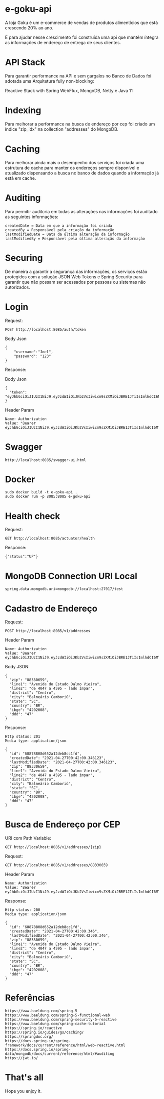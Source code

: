 # e-goku-api

A loja Goku é um e-commerce de vendas de produtos alimentícios que está crescendo 20% ao ano.

E para ajudar nesse crescimento foi construída uma api que mantêm íntegra as informações de endereço de entrega de seus clientes.

# API Stack

Para garantir performance na API e sem gargalos no Banco de Dados foi adotada uma Arquitetura fully non-blocking:

Reactive Stack with Spring WebFlux, MongoDB, Netty e Java 11

# Indexing

Para melhorar a performance na busca de endereço por cep foi criado um índice "zip_idx" na collection "addresses" do MongoDB.

# Caching

Para melhorar ainda mais o desempenho dos serviços foi criada uma estrutura de cache para manter os endereços sempre disponível e atualizado
dispensando a busca no banco de dados quando a informação já está em cache.

# Auditing

Para permitir auditoria em todas as alterações nas informações foi auditado as seguintes informações:
```
createdDate = Data em que a informação foi criada
createdBy = Responsável pela criação da informação
lastModifiedDate = Data da última alteração da informação
lastModifiedBy = Responsável pela última alteração da informação
```

# Securing

De maneira a garantir a segurança das informações, os serviços estão protegidos com a solução JSON Web Tokens e Spring Security 
para garantir que não possam ser acessados por pessoas ou sistemas não autorizados.

# Login

Request:
```
POST http://localhost:8085/auth/token
```

Body Json
```
{
    "username":"Joel",
    "password": "123"
}
```

Response:

Body Json
```
{
  "token": "eyJhbGciOiJIUzI1NiJ9.eyJzdWIiOiJKb2VsIiwicm9sZXMiOiJBRE1JTiIsImlhdCI6MTYxOTYyNzA2OSwiZXhwIjoxNjE5NjMwNjY5fQ.vsonUTl7HQ4w2Cjwye1uYCd0id5XDke3JwDJG_ThY_w"
}
```

Header Param
```
Name: Authorization
Value: "Bearer eyJhbGciOiJIUzI1NiJ9.eyJzdWIiOiJKb2VsIiwicm9sZXMiOiJBRE1JTiIsImlhdCI6MTYxOTYyNzA2OSwiZXhwIjoxNjE5NjMwNjY5fQ.vsonUTl7HQ4w2Cjwye1uYCd0id5XDke3JwDJG_ThY_w"
```

# Swagger

```
http://localhost:8085/swagger-ui.html
```

# Docker

```
sudo docker build -t e-goku-api .
sudo docker run -p 8085:8085 e-goku-api
```

# Health check

Request:

```
GET http://localhost:8085/actuator/health
```

Response:

```
{"status":"UP"}
```

# MongoDB Connection URI Local

```
spring.data.mongodb.uri=mongodb://localhost:27017/test
```

# Cadastro de Endereço

Request:

```
POST http://localhost:8085/v1/addresses
```

Header Param
```
Name: Authorization
Value: "Bearer eyJhbGciOiJIUzI1NiJ9.eyJzdWIiOiJKb2VsIiwicm9sZXMiOiJBRE1JTiIsImlhdCI6MTYxOTYyNzA2OSwiZXhwIjoxNjE5NjMwNjY5fQ.vsonUTl7HQ4w2Cjwye1uYCd0id5XDke3JwDJG_ThY_w"
```

Body JSON

```
{
  "zip": "88330659",
  "line1": "Avenida do Estado Dalmo Vieira",
  "line2": "de 4047 a 4595 - lado ímpar",
  "district": "Centro",
  "city": "Balneário Camboriú",
  "state": "SC",
  "country": "BR",
  "ibge": "4202008",
  "ddd": "47"
}
```

Response:
```
Http status: 201
Media type: application/json
```

```
{
  "id": "60878808d652a12deb8cc1fd",
  "createdDate": "2021-04-27T00:42:00.346123",
  "lastModifiedDate": "2021-04-27T00:42:00.346123",
  "zip": "88330659",
  "line1": "Avenida do Estado Dalmo Vieira",
  "line2": "de 4047 a 4595 - lado ímpar",
  "district": "Centro",
  "city": "Balneário Camboriú",
  "state": "SC",
  "country": "BR",
  "ibge": "4202008",
  "ddd": "47"
}
```

# Busca de Endereço por CEP

URI com Path Variable:
```
GET http://localhost:8085/v1/addresses/{zip}
```

Request:
```
GET http://localhost:8085/v1/addresses/88330659
```

Header Param
```
Name: Authorization
Value: "Bearer eyJhbGciOiJIUzI1NiJ9.eyJzdWIiOiJKb2VsIiwicm9sZXMiOiJBRE1JTiIsImlhdCI6MTYxOTYyNzA2OSwiZXhwIjoxNjE5NjMwNjY5fQ.vsonUTl7HQ4w2Cjwye1uYCd0id5XDke3JwDJG_ThY_w"
```

Response:
```
Http status: 200
Media type: application/json
```

```
{
  "id": "60878808d652a12deb8cc1fd",
  "createdDate": "2021-04-27T00:42:00.346",
  "lastModifiedDate": "2021-04-27T00:42:00.346",
  "zip": "88330659",
  "line1": "Avenida do Estado Dalmo Vieira",
  "line2": "de 4047 a 4595 - lado ímpar",
  "district": "Centro",
  "city": "Balneário Camboriú",
  "state": "SC",
  "country": "BR",
  "ibge": "4202008",
  "ddd": "47"
}
```

# Referências
```
https://www.baeldung.com/spring-5
https://www.baeldung.com/spring-5-functional-web
https://www.baeldung.com/spring-security-5-reactive
https://www.baeldung.com/spring-cache-tutorial
https://spring.io/reactive
https://spring.io/guides/gs/caching/
https://springdoc.org/
https://docs.spring.io/spring-framework/docs/current/reference/html/web-reactive.html
https://docs.spring.io/spring-data/mongodb/docs/current/reference/html/#auditing
https://jwt.io/
```

# That's all

Hope you enjoy it.

